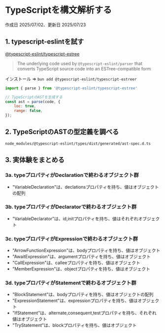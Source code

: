 # TypeScriptを構文解析する

作成日 2025/07/02、更新日 2025/07/23

## 1. typescript-eslintを試す

[@typescript-eslint/typescript-estree](https://typescript-eslint.io/packages/typescript-estree/)

> The underlying code used by `@typescript-eslint/parser` that converts TypeScript source code into an ESTree-compatible form

インストール => `bun add @typescript-eslint/typescript-estreer`

```javascript
import { parse } from '@typescript-eslint/typescript-estree'

// TypeScriptのASTを生成する
const ast = parse(code, {
    loc: true,
    range: false,
});
```

## 2. TypeScriptのASTの型定義を調べる

`node_modules/@typescript-eslint/types/dist/generated/ast-spec.d.ts`

## 3. 実体験をまとめる

### 3a. typeプロパティがDeclarationで終わるオブジェクト群

- "VariableDeclaration"は、declationsプロパティを持ち、値はオブジェクトの配列

### 3b. typeプロパティがDeclaratorで終わるオブジェクト群

- "VariableDeclarator"は、id,initプロパティを持ち、値はそれぞれオブジェクト

### 3c. typeプロパティがExpressionで終わるオブジェクト群

- "ArrowFunctionExpression"は、bodyプロパティを持ち、値はオブジェクト
- "AwaitExpression"は、argumentプロパティを持ち、値はオブジェクト
- "CallExpression"は、calleeプロパティを持ち、値はオブジェクト
- "MemberExpression"は、objectプロパティを持ち、値はオブジェクト

### 3d. typeプロパティがStatementで終わるオブジェクト群

- "BlockStatement"は、bodyプロパティを持ち、値はオブジェクトの配列
- "ExpressionStatement"は、expressionプロパティを持ち、値はオブジェクト
- "IfStatement"は、alternate,consequent,testプロパティを持ち、それぞれ値はオブジェクト
- "TryStatement"は、blockプロパティを持ち、値はオブジェクト
